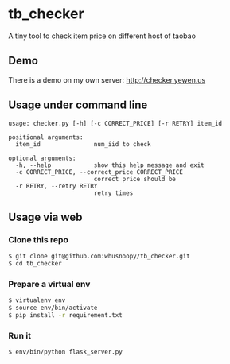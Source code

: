 tb_checker
==========

A tiny tool to check item price on different host of taobao

Demo
----

There is a demo on my own server: http://checker.yewen.us

Usage under command line
-----

    usage: checker.py [-h] [-c CORRECT_PRICE] [-r RETRY] item_id

    positional arguments:
      item_id               num_iid to check

    optional arguments:
      -h, --help            show this help message and exit
      -c CORRECT_PRICE, --correct_price CORRECT_PRICE
                            correct price should be
      -r RETRY, --retry RETRY
                            retry times

Usage via web
-------------

### Clone this repo

``` bash
$ git clone git@github.com:whusnoopy/tb_checker.git
$ cd tb_checker
```

### Prepare a virtual env

``` bash
$ virtualenv env
$ source env/bin/activate
$ pip install -r requirement.txt
```

### Run it

``` bash
$ env/bin/python flask_server.py
```
